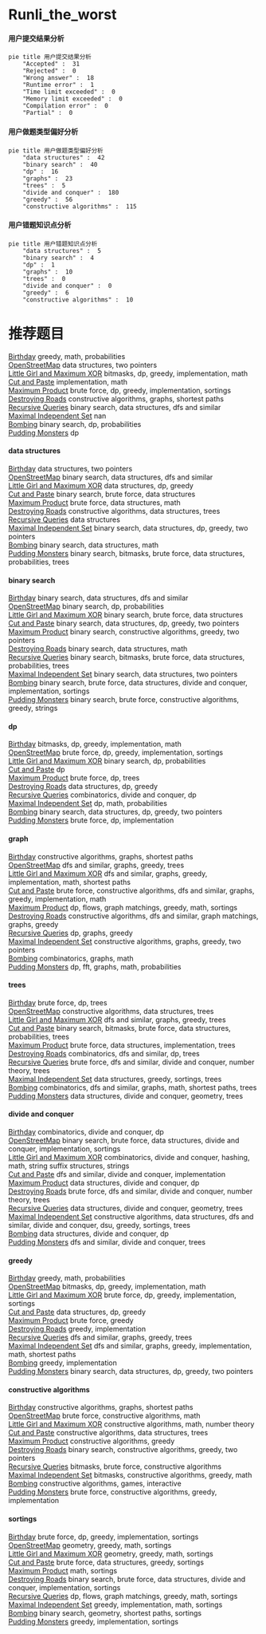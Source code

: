 # Runli_the_worst
<!-- tabs:start -->
#### **用户提交结果分析**

```mermaid
pie title 用户提交结果分析
    "Accepted" :  31
    "Rejected" :  0
    "Wrong answer" :  18
    "Runtime error" :  1
    "Time limit exceeded" :  0
    "Memory limit exceeded" :  0
    "Compilation error" :  0
    "Partial" :  0
```
#### **用户做题类型偏好分析**

```mermaid
pie title 用户做题类型偏好分析
    "data structures" :  42
    "binary search" :  40
    "dp" :  16
    "graphs" :  23
    "trees" :  5
    "divide and conquer" :  180
    "greedy" :  56
    "constructive algorithms" :  115
```
#### **用户错题知识点分析**

```mermaid
pie title 用户错题知识点分析
    "data structures" :  5
    "binary search" :  4
    "dp" :  1
    "graphs" :  10
    "trees" :  0
    "divide and conquer" :  0
    "greedy" :  6
    "constructive algorithms" :  10
```
<!-- tabs:end -->
# 推荐题目
[Birthday](http://codeforces.com/problemset/problem/623/D)		greedy,
                        math,
                        probabilities		  
[OpenStreetMap](http://codeforces.com/problemset/problem/1195/E)		data structures,
                        two pointers		  
[Little Girl and Maximum XOR](http://codeforces.com/problemset/problem/276/D)		bitmasks,
                        dp,
                        greedy,
                        implementation,
                        math		  
[Cut and Paste](http://codeforces.com/problemset/problem/1280/A)		implementation,
                        math		  
[Maximum Product](http://codeforces.com/problemset/problem/1406/B)		brute force,
                        dp,
                        greedy,
                        implementation,
                        sortings		  
[Destroying Roads](http://codeforces.com/problemset/problem/543/B)		constructive algorithms,
                        graphs,
                        shortest paths		  
[Recursive Queries](http://codeforces.com/problemset/problem/932/B)		binary search,
                        data structures,
                        dfs and similar		  
[Maximal Independent Set](https://codeforces.com/contest/1376/problem/B1)		nan		  
[Bombing](http://codeforces.com/problemset/problem/50/D)		binary search,
                        dp,
                        probabilities		  
[Pudding Monsters](http://codeforces.com/problemset/problem/436/D)		dp		  
<!-- tabs:start -->
#### **data structures**
[Birthday](http://codeforces.com/problemset/problem/1195/E)		data structures,
                        two pointers		  
[OpenStreetMap](http://codeforces.com/problemset/problem/932/B)		binary search,
                        data structures,
                        dfs and similar		  
[Little Girl and Maximum XOR](http://codeforces.com/problemset/problem/1237/G)		data structures,
                        dp,
                        greedy		  
[Cut and Paste](http://codeforces.com/problemset/problem/260/E)		binary search,
                        brute force,
                        data structures		  
[Maximum Product](http://codeforces.com/problemset/problem/475/D)		brute force,
                        data structures,
                        math		  
[Destroying Roads](http://codeforces.com/problemset/problem/482/B)		constructive algorithms,
                        data structures,
                        trees		  
[Recursive Queries](http://codeforces.com/problemset/problem/193/D)		data structures		  
[Maximal Independent Set](http://codeforces.com/problemset/problem/1492/C)		binary search,
                        data structures,
                        dp,
                        greedy,
                        two pointers		  
[Bombing](http://codeforces.com/problemset/problem/1490/G)		binary search,
                        data structures,
                        math		  
[Pudding Monsters](http://codeforces.com/problemset/problem/1479/D)		binary search,
                        bitmasks,
                        brute force,
                        data structures,
                        probabilities,
                        trees		  
#### **binary search**
[Birthday](http://codeforces.com/problemset/problem/932/B)		binary search,
                        data structures,
                        dfs and similar		  
[OpenStreetMap](http://codeforces.com/problemset/problem/50/D)		binary search,
                        dp,
                        probabilities		  
[Little Girl and Maximum XOR](http://codeforces.com/problemset/problem/260/E)		binary search,
                        brute force,
                        data structures		  
[Cut and Paste](http://codeforces.com/problemset/problem/1492/C)		binary search,
                        data structures,
                        dp,
                        greedy,
                        two pointers		  
[Maximum Product](http://codeforces.com/problemset/problem/1463/D)		binary search,
                        constructive algorithms,
                        greedy,
                        two pointers		  
[Destroying Roads](http://codeforces.com/problemset/problem/1490/G)		binary search,
                        data structures,
                        math		  
[Recursive Queries](http://codeforces.com/problemset/problem/1479/D)		binary search,
                        bitmasks,
                        brute force,
                        data structures,
                        probabilities,
                        trees		  
[Maximal Independent Set](http://codeforces.com/problemset/problem/1436/E)		binary search,
                        data structures,
                        two pointers		  
[Bombing](http://codeforces.com/problemset/problem/1461/D)		binary search,
                        brute force,
                        data structures,
                        divide and conquer,
                        implementation,
                        sortings		  
[Pudding Monsters](http://codeforces.com/problemset/problem/1493/C)		binary search,
                        brute force,
                        constructive algorithms,
                        greedy,
                        strings		  
#### **dp**
[Birthday](http://codeforces.com/problemset/problem/276/D)		bitmasks,
                        dp,
                        greedy,
                        implementation,
                        math		  
[OpenStreetMap](http://codeforces.com/problemset/problem/1406/B)		brute force,
                        dp,
                        greedy,
                        implementation,
                        sortings		  
[Little Girl and Maximum XOR](http://codeforces.com/problemset/problem/50/D)		binary search,
                        dp,
                        probabilities		  
[Cut and Paste](http://codeforces.com/problemset/problem/436/D)		dp		  
[Maximum Product](https://codeforces.com/contest/816/problem/E)		brute force,
                        dp,
                        trees		  
[Destroying Roads](http://codeforces.com/problemset/problem/1237/G)		data structures,
                        dp,
                        greedy		  
[Recursive Queries](https://codeforces.com/contest/810/problem/E)		combinatorics,
                        divide and conquer,
                        dp		  
[Maximal Independent Set](http://codeforces.com/problemset/problem/1461/C)		dp,
                        math,
                        probabilities		  
[Bombing](http://codeforces.com/problemset/problem/1492/C)		binary search,
                        data structures,
                        dp,
                        greedy,
                        two pointers		  
[Pudding Monsters](https://codeforces.com/contest/1457/problem/C)		brute force,
                        dp,
                        implementation		  
#### **graph**
[Birthday](http://codeforces.com/problemset/problem/543/B)		constructive algorithms,
                        graphs,
                        shortest paths		  
[OpenStreetMap](http://codeforces.com/problemset/problem/767/C)		dfs and similar,
                        graphs,
                        greedy,
                        trees		  
[Little Girl and Maximum XOR](http://codeforces.com/problemset/problem/520/B)		dfs and similar,
                        graphs,
                        greedy,
                        implementation,
                        math,
                        shortest paths		  
[Cut and Paste](http://codeforces.com/problemset/problem/1487/C)		brute force,
                        constructive algorithms,
                        dfs and similar,
                        graphs,
                        greedy,
                        implementation,
                        math		  
[Maximum Product](http://codeforces.com/problemset/problem/1437/C)		dp,
                        flows,
                        graph matchings,
                        greedy,
                        math,
                        sortings		  
[Destroying Roads](http://codeforces.com/problemset/problem/1470/D)		constructive algorithms,
                        dfs and similar,
                        graph matchings,
                        graphs,
                        greedy		  
[Recursive Queries](http://codeforces.com/problemset/problem/1476/C)		dp,
                        graphs,
                        greedy		  
[Maximal Independent Set](http://codeforces.com/problemset/problem/1304/D)		constructive algorithms,
                        graphs,
                        greedy,
                        two pointers		  
[Bombing](http://codeforces.com/problemset/problem/1475/C)		combinatorics,
                        graphs,
                        math		  
[Pudding Monsters](http://codeforces.com/problemset/problem/553/E)		dp,
                        fft,
                        graphs,
                        math,
                        probabilities		  
#### **trees**
[Birthday](https://codeforces.com/contest/816/problem/E)		brute force,
                        dp,
                        trees		  
[OpenStreetMap](http://codeforces.com/problemset/problem/482/B)		constructive algorithms,
                        data structures,
                        trees		  
[Little Girl and Maximum XOR](http://codeforces.com/problemset/problem/767/C)		dfs and similar,
                        graphs,
                        greedy,
                        trees		  
[Cut and Paste](http://codeforces.com/problemset/problem/1479/D)		binary search,
                        bitmasks,
                        brute force,
                        data structures,
                        probabilities,
                        trees		  
[Maximum Product](http://codeforces.com/problemset/problem/1511/C)		brute force,
                        data structures,
                        implementation,
                        trees		  
[Destroying Roads](http://codeforces.com/problemset/problem/1499/F)		combinatorics,
                        dfs and similar,
                        dp,
                        trees		  
[Recursive Queries](http://codeforces.com/problemset/problem/1491/E)		brute force,
                        dfs and similar,
                        divide and conquer,
                        number theory,
                        trees		  
[Maximal Independent Set](http://codeforces.com/problemset/problem/1466/D)		data structures,
                        greedy,
                        sortings,
                        trees		  
[Bombing](http://codeforces.com/problemset/problem/1495/D)		combinatorics,
                        dfs and similar,
                        graphs,
                        math,
                        shortest paths,
                        trees		  
[Pudding Monsters](http://codeforces.com/problemset/problem/1303/G)		data structures,
                        divide and conquer,
                        geometry,
                        trees		  
#### **divide and conquer**
[Birthday](https://codeforces.com/contest/810/problem/E)		combinatorics,
                        divide and conquer,
                        dp		  
[OpenStreetMap](http://codeforces.com/problemset/problem/1461/D)		binary search,
                        brute force,
                        data structures,
                        divide and conquer,
                        implementation,
                        sortings		  
[Little Girl and Maximum XOR](http://codeforces.com/problemset/problem/1466/G)		combinatorics,
                        divide and conquer,
                        hashing,
                        math,
                        string suffix structures,
                        strings		  
[Cut and Paste](http://codeforces.com/problemset/problem/1490/D)		dfs and similar,
                        divide and conquer,
                        implementation		  
[Maximum Product](https://codeforces.com/contest/1483/problem/C)		data structures,
                        divide and conquer,
                        dp		  
[Destroying Roads](http://codeforces.com/problemset/problem/1491/E)		brute force,
                        dfs and similar,
                        divide and conquer,
                        number theory,
                        trees		  
[Recursive Queries](http://codeforces.com/problemset/problem/1303/G)		data structures,
                        divide and conquer,
                        geometry,
                        trees		  
[Maximal Independent Set](http://codeforces.com/problemset/problem/1494/D)		constructive algorithms,
                        data structures,
                        dfs and similar,
                        divide and conquer,
                        dsu,
                        greedy,
                        sortings,
                        trees		  
[Bombing](http://codeforces.com/problemset/problem/1482/E)		data structures,
                        divide and conquer,
                        dp		  
[Pudding Monsters](http://codeforces.com/problemset/problem/566/C)		dfs and similar,
                        divide and conquer,
                        trees		  
#### **greedy**
[Birthday](http://codeforces.com/problemset/problem/623/D)		greedy,
                        math,
                        probabilities		  
[OpenStreetMap](http://codeforces.com/problemset/problem/276/D)		bitmasks,
                        dp,
                        greedy,
                        implementation,
                        math		  
[Little Girl and Maximum XOR](http://codeforces.com/problemset/problem/1406/B)		brute force,
                        dp,
                        greedy,
                        implementation,
                        sortings		  
[Cut and Paste](http://codeforces.com/problemset/problem/1237/G)		data structures,
                        dp,
                        greedy		  
[Maximum Product](http://codeforces.com/problemset/problem/578/B)		brute force,
                        greedy		  
[Destroying Roads](http://codeforces.com/problemset/problem/1328/C)		greedy,
                        implementation		  
[Recursive Queries](http://codeforces.com/problemset/problem/767/C)		dfs and similar,
                        graphs,
                        greedy,
                        trees		  
[Maximal Independent Set](http://codeforces.com/problemset/problem/520/B)		dfs and similar,
                        graphs,
                        greedy,
                        implementation,
                        math,
                        shortest paths		  
[Bombing](http://codeforces.com/problemset/problem/286/C)		greedy,
                        implementation		  
[Pudding Monsters](http://codeforces.com/problemset/problem/1492/C)		binary search,
                        data structures,
                        dp,
                        greedy,
                        two pointers		  
#### **constructive algorithms**
[Birthday](http://codeforces.com/problemset/problem/543/B)		constructive algorithms,
                        graphs,
                        shortest paths		  
[OpenStreetMap](http://codeforces.com/problemset/problem/906/B)		brute force,
                        constructive algorithms,
                        math		  
[Little Girl and Maximum XOR](http://codeforces.com/problemset/problem/1366/D)		constructive algorithms,
                        math,
                        number theory		  
[Cut and Paste](http://codeforces.com/problemset/problem/482/B)		constructive algorithms,
                        data structures,
                        trees		  
[Maximum Product](http://codeforces.com/problemset/problem/1493/A)		constructive algorithms,
                        greedy		  
[Destroying Roads](http://codeforces.com/problemset/problem/1463/D)		binary search,
                        constructive algorithms,
                        greedy,
                        two pointers		  
[Recursive Queries](https://codeforces.com/contest/1456/problem/B)		bitmasks,
                        brute force,
                        constructive algorithms		  
[Maximal Independent Set](http://codeforces.com/problemset/problem/1492/D)		bitmasks,
                        constructive algorithms,
                        greedy,
                        math		  
[Bombing](https://codeforces.com/contest/1504/problem/D)		constructive algorithms,
                        games,
                        interactive		  
[Pudding Monsters](https://codeforces.com/contest/1483/problem/A)		brute force,
                        constructive algorithms,
                        greedy,
                        implementation		  
#### **sortings**
[Birthday](http://codeforces.com/problemset/problem/1406/B)		brute force,
                        dp,
                        greedy,
                        implementation,
                        sortings		  
[OpenStreetMap](https://codeforces.com/contest/1496/problem/C)		geometry,
                        greedy,
                        math,
                        sortings		  
[Little Girl and Maximum XOR](http://codeforces.com/problemset/problem/1495/A)		geometry,
                        greedy,
                        math,
                        sortings		  
[Cut and Paste](http://codeforces.com/problemset/problem/1497/A)		brute force,
                        data structures,
                        greedy,
                        sortings		  
[Maximum Product](http://codeforces.com/problemset/problem/1427/A)		math,
                        sortings		  
[Destroying Roads](http://codeforces.com/problemset/problem/1461/D)		binary search,
                        brute force,
                        data structures,
                        divide and conquer,
                        implementation,
                        sortings		  
[Recursive Queries](http://codeforces.com/problemset/problem/1437/C)		dp,
                        flows,
                        graph matchings,
                        greedy,
                        math,
                        sortings		  
[Maximal Independent Set](http://codeforces.com/problemset/problem/1473/A)		greedy,
                        implementation,
                        math,
                        sortings		  
[Bombing](http://codeforces.com/problemset/problem/1486/B)		binary search,
                        geometry,
                        shortest paths,
                        sortings		  
[Pudding Monsters](http://codeforces.com/problemset/problem/1480/B)		greedy,
                        implementation,
                        sortings		  
<!-- tabs:end -->
